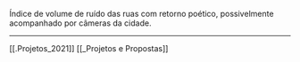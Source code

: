 Índice de volume de ruído das ruas com retorno poético, possivelmente acompanhado por câmeras da cidade.

_________
[[.Projetos_2021]] [[_Projetos e Propostas]]